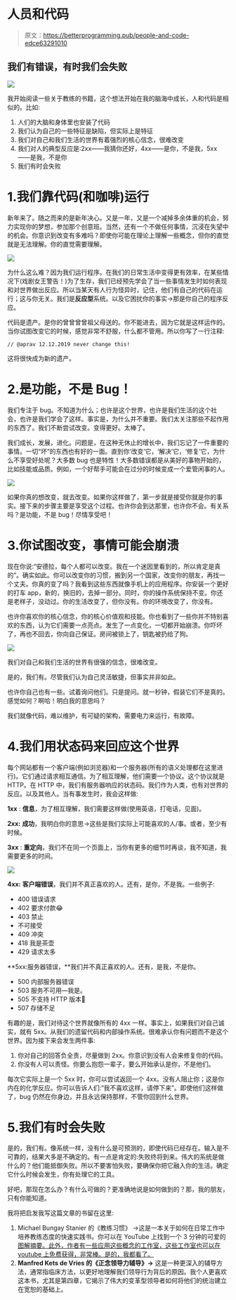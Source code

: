 # 人员和代码

> 原文：<https://betterprogramming.pub/people-and-code-edce63291010>

## 我们有错误，有时我们会失败

![](img/69b5e54e251abe2b21bf39a51f95f13b.png)

我开始阅读一些关于教练的书籍，这个想法开始在我的脑海中成长，人和代码是相似的。比如:

1.  人们的大脑和身体里也安装了代码
2.  我们认为自己的一些特征是缺陷，但实际上是特征
3.  我们对自己和我们生活的世界有着强烈的核心信念，很难改变
4.  我们对人的典型反应是:2xx——我猜你还好，4xx——是你，不是我，5xx——是我，不是你
5.  我们有时会失败

# 1.我们靠代码(和咖啡)运行

新年来了。随之而来的是新年决心。又是一年，又是一个减掉多余体重的机会，努力实现你的梦想，参加那个创意班。当然，还有一个不做任何事情，沉浸在失望中的机会。你意识到改变有多难吗？即使你可能在理论上理解一些概念，但你的直觉就是无法理解。你的直觉需要理解。

![](img/547d115361cf8273373f2791e27c49ad.png)

为什么这么难？因为我们运行程序。在我们的日常生活中变得更有效率，在某些情况下(戏剧女王警告！)为了生存，我们已经预先学会了当一些事情发生时如何表现和对世界做出反应。所以当某天有人行为怪异时，记住，他们有自己的代码在运行；这与你无关。我们是**反应型**系统。以及它困扰你的事实→那是你自己的程序反应。

代码是遗产。是你的曾曾曾曾祖父母送的。你不能进去，因为它就是这样运作的。当你试图改变它的时候，感觉非常不舒服，什么都不管用。所以你写了一行注释:

```
// @aprav 12.12.2019 never change this!
```

这将很快成为新的遗产。

# 2.是功能，不是 Bug！

我们专注于 bug。不知道为什么；也许是这个世界，也许是我们生活的这个社会，也许是我们学会了这样。事实是，为什么并不重要。我们太关注那些不起作用的东西了。我们不断尝试改变。变得更好。太棒了。

我们成长，发展，进化。问题是，在这种无休止的增长中，我们忘记了一件重要的事情。一切“坏”的东西也有好的一面。直到你‘改变’它，‘解决’它，‘修复’它，为什么不享受好处呢？大多数 bug 也是特性！大多数错误都是从美好的事物开始的，比如技能或品质。例如，一个好帮手可能会在过分的时候变成一个爱管闲事的人。

![](img/e4d4657347e697998695d3b3e635d705.png)

如果你真的想改变，就去改变。如果你这样做了，第一步就是接受你就是你的事实。接下来的步骤主要是享受这个过程。也许你会到达那里，也许你不会。有关系吗？是功能，不是 bug！尽情享受吧！

# 3.你试图改变，事情可能会崩溃

现在你说:“安德拉，每个人都可以改变。我在一个迷因里看到的，所以肯定是真的”。确实如此。你可以改变你的习惯，搬到另一个国家，改变你的朋友，再找一个丈夫。你真的变了吗？我看到这些东西就像手机上的应用程序。你安装一个更好的打车 app，新的，换旧的，去掉一部分。同时，你的操作系统保持不变。你还是老样子，没动过。你的生活改变了，但你没有。你的环境改变了，你没有。

也许你喜欢你的核心信念，你的核心价值观和技能。你也看到了一些你并不特别喜欢的东西，认为它们需要一点亮点。发生了一点变化，一切都开始崩溃。你吓坏了，再也不回去，你向自己保证。房间被锁上了，钥匙被扔给了狗。

![](img/73805600d8133cd2561863c17528c162.png)

我们对自己和我们生活的世界有很强的信念，很难改变。

是的，我们有。尽管我们认为自己灵活敏捷，但事实并非如此。

也许你自己也有一些。试着询问他们。只是提问。就一秒钟，假装它们不是真的。感觉如何？啊哈！明白我的意思吗？

我们就像代码，难以维护，有可疑的架构，需要电力来运行，有故障。

# 4.我们用状态码来回应这个世界

每个网站都有一个客户端(例如浏览器)和一个服务器(所有的语义处理都在这里进行)。它们通过请求相互通信。为了相互理解，他们需要一个协议。这个协议就是 HTTP。在 HTTP 中，我们有服务器响应的状态码。我们作为人类，也有对世界的反应。以及其他人。当有事发生时，我会这样做:

**1xx** : **信息**，为了相互理解，我们需要这样做(使用英语，打电话，见面)。

**2xx:** **成功**，我明白你的意思→这些是我们实际上可能喜欢的人/事。或者，至少有时候。

**3xx** : **重定向**，我们不在同一个页面上，当你有更多的细节时再谈，我不知道，我需要更多的时间。

![](img/d026819672ef35165c1e62aa22902dbe.png)

**4xx:** **客户端错误**，我们并不真正喜欢的人。还有，是你，不是我。一些例子:

*   400 错误请求
*   402 要求付款😂
*   403 禁止
*   不可接受
*   409 冲突
*   418 我是茶壶
*   429 请求太多

**5xx:服务器错误，**我们并不真正喜欢的人。还有，是我，不是你。

*   500 内部服务器错误
*   503 服务不可用—我是。
*   505 不支持 HTTP 版本🙂
*   507 存储不足

有趣的是，我们对待这个世界就像所有的 4xx 一样。事实上，如果我们对自己诚实，就有 5xx。从我们的遗留代码和内部操作系统。很难承认你有问题而不是这个世界。因为接下来会发生两件事:

1.  你对自己的回答负全责，尽量做到 2xx。你意识到没有人会来修复你的代码。
2.  你没有人可以责怪。你要么抱怨一辈子，要么开始承认是你，不是他们。

每次它实际上是一个 5xx 时，你可以尝试返回一个 4xx。没有人阻止你；这是你内在的化学反应。你可以告诉人们:“我不喜欢这样，请停下来”。即使他们这样做了，bug 仍然在你身边，并且永远保持那样，不管你回到什么世界。

# 5.我们有时会失败

是的，我们有。像系统一样，没有什么是可预测的，即使代码已经存在。输入是不可靠的，结果大多是不确定的。有一点是肯定的:失败终将到来。伟大的系统是做什么的？他们能抵御失败。所以不要害怕失败，要确保你把它融入你的生活。确定它什么时候会发生，你有处理它的工具。

好吧，那现在怎么办？有什么可做的？更准确地说是如何做到的？那，我的朋友，只有你能知道。

我将把启发我写这篇文章的书留在这里:

1.  Michael Bungay Stanier 的《教练习惯》 →这是一本关于如何在日常工作中培养教练态度的快速实践书。你可以在 YouTube 上找到一个 3 分钟的可爱的[图解摘要。此外，作者有一些应用这些概念的工作室，这些工作室也可以在 youtube 上免费获得，非常棒。是的，我都看了。](https://www.youtube.com/watch?v=QCwFdgbSeMY)
2.  **Manfred Kets de Vries 的《正念领导力辅导》→** 这是一种更深入的辅导方法，通常指临床方法，以更好地理解我们领导行为背后的原因。我个人更喜欢这本书，尤其是第四章，它揭示了伟大的变革型领导者如何将他们的统治建立在宽恕的基础上。